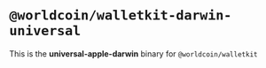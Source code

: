 # `@worldcoin/walletkit-darwin-universal`

This is the **universal-apple-darwin** binary for `@worldcoin/walletkit`
